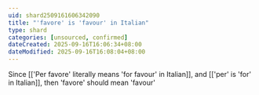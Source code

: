 ```yaml
---
uid: shard2509161606342090
title: "'favore' is 'favour' in Italian"
type: shard
categories: [unsourced, confirmed]
dateCreated: 2025-09-16T16:06:34+08:00
dateModified: 2025-09-16T16:08:04+08:00
---
```

Since [['Per favore' literally means 'for favour' in Italian]], and [['per' is 'for' in Italian]], then 'favore' should mean 'favour'